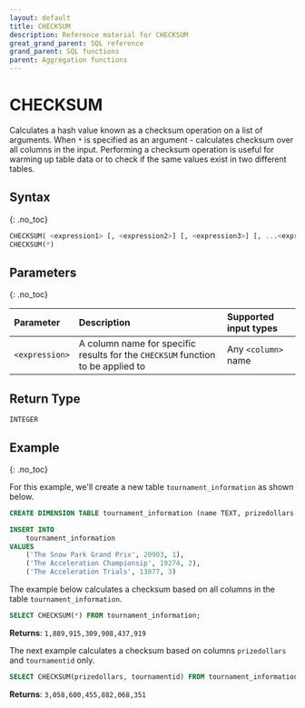 ```yaml
---
layout: default
title: CHECKSUM
description: Reference material for CHECKSUM
great_grand_parent: SQL reference
grand_parent: SQL functions
parent: Aggregation functions
---
```



# CHECKSUM

Calculates a hash value known as a checksum operation on a list of arguments. When `*` is specified as an argument - calculates checksum over all columns in the input. Performing a checksum operation is useful for warming up table data or to check if the same values exist in two different tables.

## Syntax
{: .no_toc}

```sql
CHECKSUM( <expression1> [, <expression2>] [, <expression3>] [, ...<expressionN>] )
CHECKSUM(*)
```

## Parameters 
{: .no_toc}

| Parameter   | Description                                   | Supported input types | 
| :----------- | :---------------------------------------------------- | :-----------| 
| `<expression>`    | A column name for specific results for the `CHECKSUM` function to be applied to | Any `<column>` name | 

## Return Type
`INTEGER`

## Example
{: .no_toc}

For this example, we'll create a new table `tournament_information` as shown below.

```sql
CREATE DIMENSION TABLE tournament_information (name TEXT, prizedollars DOUBLE PRECISION, tournamentid INTEGER);

INSERT INTO
	tournament_information
VALUES
	('The Snow Park Grand Prix', 20903, 1),
	('The Acceleration Championsip', 19274, 2),
	('The Acceleration Trials', 13877, 3)
```

The example below calculates a checksum based on all columns in the table `tournament_information`.

```sql
SELECT CHECKSUM(*) FROM tournament_information;
```

**Returns**: `1,889,915,309,908,437,919`

The next example calculates a checksum based on columns `prizedollars` and `tournamentid` only.

```sql
SELECT CHECKSUM(prizedollars, tournamentid) FROM tournament_information;
```

**Returns**: `3,058,600,455,882,068,351`
